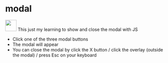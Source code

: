 # modal

<p><img src="https://i.pinimg.com/originals/e5/93/ab/e593ab0589d5f1b389e4dfbcce2bce20.gif" width="36px"> This just my learning to show and close the modal with JS </p>
<ul>
  <li>Click one of the three modal buttons</li>
  <li>The modal will appear</li>
  <li>You can close the modal by click the X button / click the overlay (outside the modal) / press Esc on your keyboard</li>
</ul>
